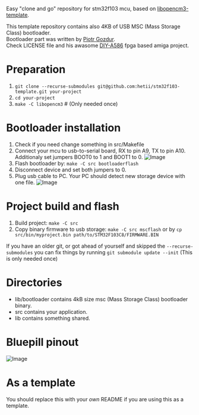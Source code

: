 Easy "clone and go" repository for stm32f103 mcu, based on [libopencm3-template](https://github.com/libopencm3/libopencm3-template).

This template repository contains also 4KB of USB MSC (Mass Storage Class) bootloader.<br>
Bootloader part was written by [Piotr Gozdur](https://github.com/piotr-go).<br>
Check LICENSE file and his awasome [DIY-A586](https://github.com/piotr-go/DIY-A586) fpga based amiga project.<br>

# Preparation
 1. `git clone --recurse-submodules git@github.com:hetii/stm32f103-template.git your-project`
 2. `cd your-project`
 3. `make -C libopencm3` # (Only needed once)

# Bootloader installation
 1. Check if you need change something in src/Makefile
 2. Connect your mcu to usb-to-serial board, RX to pin A9, TX to pin A10.<br>
    Additionaly set jumpers BOOT0 to 1 and BOOT1 to 0.
![Image](https://www.electrosoftcloud.com/wp-content/uploads/2020/11/STM32F103_programming_circuit.jpg.webp)
 3. Flash bootloader by: `make -C src bootloaderflash`
 4. Disconnect device and set both jumpers to 0.
 5. Plug usb cable to PC. Your PC should detect new storage device with one file.
![Image](https://obrazki.elektroda.pl/1531676400_1465306758.png)

# Project build and flash
 1. Build project: `make -C src`
 2. Copy binary firmware to usb storage: `make -C src mscflash` or by `cp src/bin/myproject.bin path/to/STM32F103C8/FIRMWARE.BIN`

If you have an older git, or got ahead of yourself and skipped the ```--recurse-submodules```
you can fix things by running ```git submodule update --init``` (This is only needed once)

# Directories
* lib/bootloader contains 4kB size msc (Mass Storage Class) bootloader binary.
* src contains your application.
* lib contains something shared.

# Bluepill pinout
![Image](https://www.electrosoftcloud.com/wp-content/uploads/2020/12/STM32-Pin-Details_0.png)

# As a template
You should replace this with your _own_ README if you are using this
as a template.
